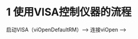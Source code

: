 # 1 使用VISA控制仪器的流程
启动VISA（viOpenDefaultRM）--> 连接viOpen -->
<!--stackedit_data:
eyJoaXN0b3J5IjpbMTU4MjgyMTg2OV19
-->